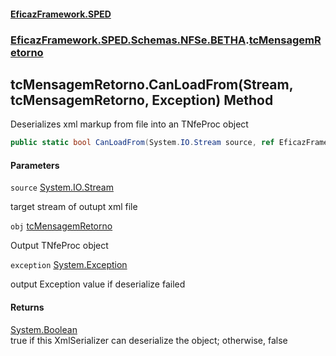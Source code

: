 #### [EficazFramework.SPED](EficazFrameworkSPED.md 'EficazFramework SPED')
### [EficazFramework.SPED.Schemas.NFSe.BETHA](EficazFramework.SPED.Schemas.NFSe.BETHA.md 'EficazFramework.SPED.Schemas.NFSe.BETHA').[tcMensagemRetorno](EficazFramework.SPED.Schemas.NFSe.BETHA/tcMensagemRetorno.md 'EficazFramework.SPED.Schemas.NFSe.BETHA.tcMensagemRetorno')

## tcMensagemRetorno.CanLoadFrom(Stream, tcMensagemRetorno, Exception) Method

Deserializes xml markup from file into an TNfeProc object

```csharp
public static bool CanLoadFrom(System.IO.Stream source, ref EficazFramework.SPED.Schemas.NFSe.BETHA.tcMensagemRetorno obj, ref System.Exception exception);
```
#### Parameters

<a name='EficazFramework.SPED.Schemas.NFSe.BETHA.tcMensagemRetorno.CanLoadFrom(System.IO.Stream,EficazFramework.SPED.Schemas.NFSe.BETHA.tcMensagemRetorno,System.Exception).source'></a>

`source` [System.IO.Stream](https://docs.microsoft.com/en-us/dotnet/api/System.IO.Stream 'System.IO.Stream')

target stream of outupt xml file

<a name='EficazFramework.SPED.Schemas.NFSe.BETHA.tcMensagemRetorno.CanLoadFrom(System.IO.Stream,EficazFramework.SPED.Schemas.NFSe.BETHA.tcMensagemRetorno,System.Exception).obj'></a>

`obj` [tcMensagemRetorno](EficazFramework.SPED.Schemas.NFSe.BETHA/tcMensagemRetorno.md 'EficazFramework.SPED.Schemas.NFSe.BETHA.tcMensagemRetorno')

Output TNfeProc object

<a name='EficazFramework.SPED.Schemas.NFSe.BETHA.tcMensagemRetorno.CanLoadFrom(System.IO.Stream,EficazFramework.SPED.Schemas.NFSe.BETHA.tcMensagemRetorno,System.Exception).exception'></a>

`exception` [System.Exception](https://docs.microsoft.com/en-us/dotnet/api/System.Exception 'System.Exception')

output Exception value if deserialize failed

#### Returns
[System.Boolean](https://docs.microsoft.com/en-us/dotnet/api/System.Boolean 'System.Boolean')  
true if this XmlSerializer can deserialize the object; otherwise, false